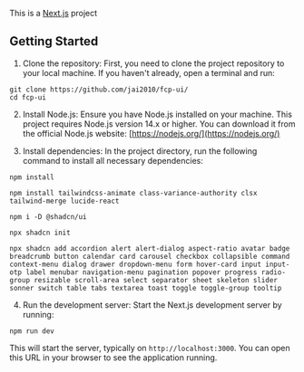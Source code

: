 This is a [Next.js](https://nextjs.org) project 

## Getting Started


1. Clone the repository:
First, you need to clone the project repository to your local machine. If you haven't already, open a terminal and run:

```shellscript
git clone https://github.com/jai2010/fcp-ui/
cd fcp-ui

```

2. Install Node.js:
Ensure you have Node.js installed on your machine. This project requires Node.js version 14.x or higher. You can download it from the official Node.js website: [https://nodejs.org/](https://nodejs.org/)

3. Install dependencies:
In the project directory, run the following command to install all necessary dependencies:

```shellscript
npm install

npm install tailwindcss-animate class-variance-authority clsx tailwind-merge lucide-react

npm i -D @shadcn/ui

npx shadcn init

npx shadcn add accordion alert alert-dialog aspect-ratio avatar badge breadcrumb button calendar card carousel checkbox collapsible command context-menu dialog drawer dropdown-menu form hover-card input input-otp label menubar navigation-menu pagination popover progress radio-group resizable scroll-area select separator sheet skeleton slider sonner switch table tabs textarea toast toggle toggle-group tooltip

```

4. Run the development server:
Start the Next.js development server by running:

```shellscript
npm run dev

```

This will start the server, typically on `http://localhost:3000`. You can open this URL in your browser to see the application running.
